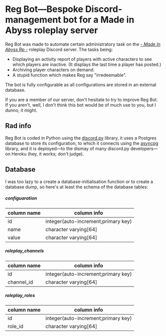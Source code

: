 # Reg Bot—Bespoke Discord-management bot for a Made in Abyss roleplay server

Reg Bot was made to automate certain administratory  task on the [_- Made In Abyss Rp -_](https://www.reddit.com/r/MadeInAbyss/comments/8wiinr/join_the_made_in_abyss_roleplay_discord/) roleplay Discord server. The tasks being:

* Displaying an activity report of players with active characters to see which players are inactive. (It displays the last time a player has posted.)
* Archiving player characters on demand.
* A stupid function which makes Reg say "irredeemable".

The bot is fully configurable as all configurations are stored in an external database.

If you are a member of our server, don't hesitate to try to improve Reg Bot. If you aren't, well, I don't think this bot would be of much use to you, but I dunno, it might.

## Rad info

Reg Bot is coded in Python using the [discord.py](https://github.com/Rapptz/discord.py) library, it uses a Postgres database to store its configuration, to which it connects using the [asyncpg](https://github.com/MagicStack/asyncpg) library, and it is deployed—to the dismay of many discord.py developers—on Heroku (hey, it works; don't judge).

## Database

I was too lazy to a create a database-initialisation function or to create a database dump, so here's at least the schema of the database tables:

##### configuaration

| column name | column info |
|-------|-----------------------|
| id    |  integer(auto-increment;primary key) |
| name  | character varying[64] |
| value | character varying[64] |

##### roleplay_channels

| column name | column info |
|------------|-----------------------|
| id    |  integer(auto-increment;primary key) |
| channel_id | character varying[64] |

##### roleplay_roles

| column name | column info |
|------------|-----------------------|
| id    |  integer(auto-increment;primary key) |
| role_id | character varying[64] |
